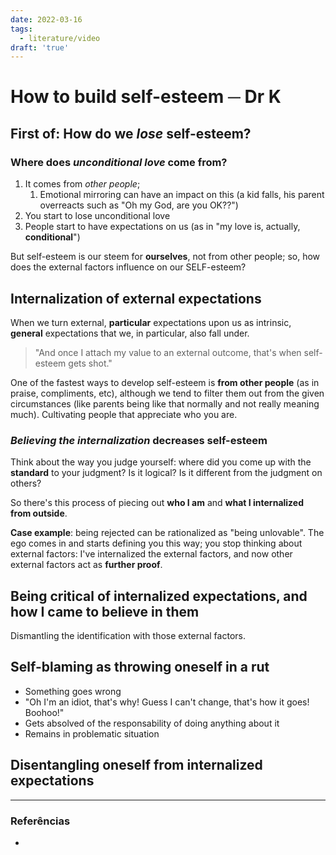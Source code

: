 ```yaml
---
date: 2022-03-16
tags:
  - literature/video
draft: 'true'
---
```

# How to build self-esteem ─ Dr K
## First of: How do we *lose* self-esteem?
### Where does *unconditional love* come from?
1. It comes from *other people*;
	1. Emotional mirroring can have an impact on this (a kid falls, his parent overreacts such as "Oh my God, are you OK??")
2. You start to lose unconditional love
3. People start to have expectations on us (as in "my love is, actually, **conditional**")

But self-esteem is our steem for **ourselves**, not from other people; so, how does the external factors influence on our SELF-esteem?

## Internalization of external expectations
When we turn external, **particular** expectations upon us as intrinsic, **general** expectations that we, in particular, also fall under. 
> "And once I attach my value to an external outcome, that's when self-esteem gets shot."

One of the fastest ways to develop self-esteem is **from other people** (as in praise, compliments, etc), although we tend to filter them out from the given circumstances (like parents being like that normally and not really meaning much). Cultivating people that appreciate who you are. 

### *Believing the internalization* decreases self-esteem
Think about the way you judge yourself: where did you come up with the **standard** to your judgment? Is it logical? Is it different from the judgment on others? 

So there's this process of piecing out **who I am** and **what I internalized from outside**. 

**Case example**: being rejected can be rationalized as "being unlovable". The ego comes in and starts defining you this way; you stop thinking about external factors: I've internalized the external factors, and now other external factors act as **further proof**. 

## Being critical of internalized expectations, and how I came to believe in them
Dismantling the identification with those external factors.

## Self-blaming as throwing oneself in a rut
- Something goes wrong
- "Oh I'm an idiot, that's why! Guess I can't change, that's how it goes! Boohoo!"
- Gets absolved of the responsability of doing anything about it
- Remains in problematic situation

## Disentangling oneself from internalized expectations

---
### Referências
- 